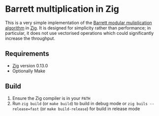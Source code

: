 # Barrett multiplication in Zig

This is a very simple implementation of the [Barrett modular muliplication algorithm](https://en.wikipedia.org/wiki/Barrett_reduction) in [Zig](https://ziglang.org/). It is designed for simplicity rather than performance; in particular, it does not use vectorised operations which could significantly increase the throughput.

## Requirements

* [Zig](https://ziglang.org/) version 0.13.0
* Optionally Make

## Build

1. Ensure the Zig compiler is in your `PATH`
2. Run `zig build` (or `make build`) to build in debug mode or `zig buils --release=fast` (or `make build-release`) for build in release mode

